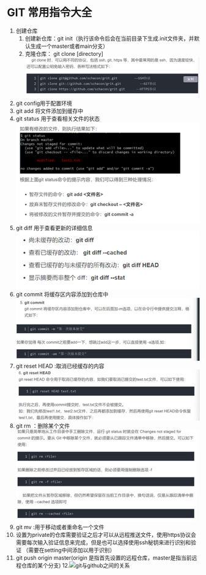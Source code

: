 # GIT 常用指令大全
1. 创建仓库
   1. 创建新仓库：git init（执行该命令后会在当前目录下生成.init文件夹，并默认生成一个master或者main分支）
   2. 克隆仓库： git clone <url>[directory]
   ![alt text](image.png)
2. git config用于配置环境
3. git add  <file>将文件添加到缓存中
4. git status 用于查看相关文件的状态
   ![如果有修改文件则有如下三种操作](image-1.png)
5. git diff 用于查看更新的详细信息
   ![alt text](image-2.png)
6. git commit 将缓存区内容添加到仓库中
   ![alt text](image-3.png)
7. git reset HEAD <file>:取消已经缓存的内容
   ![alt text](image-4.png)
8. git rm <file>：删除某个文件
   ![alt text](image-5.png)
9. git mv <file> <newname>:用于移动或者重命名一个文件
10. 设置为private的仓库需要验证之后才可以从远程推送文件，使用https协议会需要每次输入验证信息来完成，但是也可以选择使用ssh秘钥来进行识别和验证 （需要在setting中间添加以用于识别）
11. git push origin master(origin 是指首先设置的远程仓库，master是指当前远程仓库的某个分支)
12.![git与github之间的关系](https://github.com/user-attachments/assets/f4c13873-e19a-462c-a1ee-da1e5cc779cb)


   
